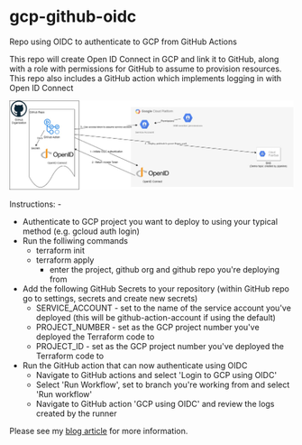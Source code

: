 # gcp-github-oidc
Repo using OIDC to authenticate to GCP from GitHub Actions

This repo will create Open ID Connect in GCP and link it to GitHub, along with a role with permissions for GitHub to assume to provision resources.
This repo also includes a GitHub action which implements logging in with Open ID Connect

![overview_image](images/gcp_oidc.jpg)

Instructions: -
  - Authenticate to GCP project you want to deploy to using your typical method (e.g. gcloud auth login)
  - Run the folliwing commands
    - terraform init
    - terraform apply
      - enter the project, github org and github repo you're deploying from
  - Add the following GitHub Secrets to your repository (within GitHub repo go to settings, secrets and create new secrets)
    - SERVICE_ACCOUNT - set to the name of the service account you've deployed (this will be github-action-account if using the default)
    - PROJECT_NUMBER - set as the GCP project number you've deployed the Terraform code to
    - PROJECT_ID - set as the GCP project number you've deployed the Terraform code to
  - Run the GitHub action that can now authenticate using OIDC
    - Navigate to GitHub actions and select 'Login to GCP using OIDC'
    - Select 'Run Workflow', set to branch you're working from and select 'Run workflow'
    - Navigate to GitHub action 'GCP using OIDC' and review the logs created by the runner

Please see my [blog article]() for more information.